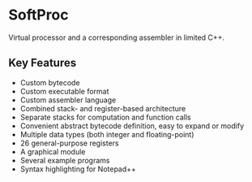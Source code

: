 # SoftProc

Virtual processor and a corresponding assembler in limited C++.

## Key Features
 - Custom bytecode
 - Custom executable format
 - Custom assembler language
 - Combined stack- and register-based architecture
 - Separate stacks for computation and function calls
 - Convenient abstract bytecode definition, easy to expand or modify
 - Multiple data types (both integer and floating-point)
 - 26 general-purpose registers
 - A graphical module
 - Several example programs
 - Syntax highlighting for Notepad++
